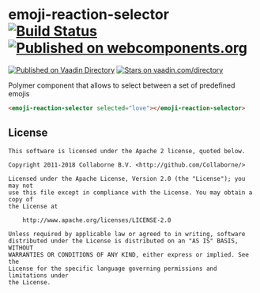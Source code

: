 # emoji-reaction-selector [![Build Status](https://travis-ci.org/Collaborne/emoji-reaction-selector.svg?branch=master)](https://travis-ci.org/Collaborne/emoji-reaction-selector) [![Published on webcomponents.org](https://img.shields.io/badge/webcomponents.org-published-blue.svg)](https://www.webcomponents.org/element/Collaborne/emoji-reaction-selector)

[![Published on Vaadin  Directory](https://img.shields.io/badge/Vaadin%20Directory-published-00b4f0.svg)](https://vaadin.com/directory/component/Collaborneemoji-reaction-selector)
[![Stars on vaadin.com/directory](https://img.shields.io/vaadin-directory/star/Collaborneemoji-reaction-selector.svg)](https://vaadin.com/directory/component/Collaborneemoji-reaction-selector)

Polymer component that allows to select between a set of predefined emojis

<!--
```
<custom-element-demo>
  <template>
    <link rel="import" href="emoji-reaction-selector.html">
    <next-code-block></next-code-block>
  </template>
</custom-element-demo>
```
-->
```html
<emoji-reaction-selector selected="love"></emoji-reaction-selector>
```

## License

    This software is licensed under the Apache 2 license, quoted below.

    Copyright 2011-2018 Collaborne B.V. <http://github.com/Collaborne/>

    Licensed under the Apache License, Version 2.0 (the "License"); you may not
    use this file except in compliance with the License. You may obtain a copy of
    the License at

        http://www.apache.org/licenses/LICENSE-2.0

    Unless required by applicable law or agreed to in writing, software
    distributed under the License is distributed on an "AS IS" BASIS, WITHOUT
    WARRANTIES OR CONDITIONS OF ANY KIND, either express or implied. See the
    License for the specific language governing permissions and limitations under
    the License.
